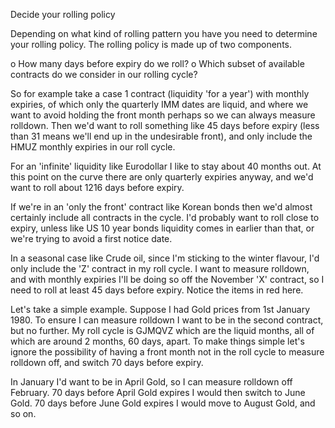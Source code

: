 Decide your rolling policy

Depending on what kind of rolling pattern you have you need to
determine your rolling policy. The rolling policy is made up of two
components.

o How many days before expiry do we roll?
o Which subset of available contracts do we consider in our rolling cycle?

So for example take a case 1 contract (liquidity 'for a year') with
monthly expiries, of which only the quarterly IMM dates are liquid,
and where we want to avoid holding the front month perhaps so we can
always measure rolldown. Then we'd want to roll something like 45 days
before expiry (less than 31 means we'll end up in the undesirable
front), and only include the HMUZ monthly expiries in our roll cycle.

For an 'infinite' liquidity like Eurodollar I like to stay about 40
months out. At this point on the curve there are only quarterly
expiries anyway, and we'd want to roll about 1216 days before expiry.

If we're in an 'only the front' contract like Korean bonds then we'd
almost certainly include all contracts in the cycle. I'd probably want
to roll close to expiry, unless like US 10 year bonds liquidity comes
in earlier than that, or we're trying to avoid a first notice date.

In a seasonal case like Crude oil, since I'm sticking to the winter
flavour, I'd only include the 'Z' contract in my roll cycle. I want to
measure rolldown, and with monthly expiries I'll be doing so off the
November 'X' contract, so I need to roll at least 45 days before
expiry. Notice the items in red here.

Let's take a simple example. Suppose I had Gold prices from 1st
January 1980. To ensure I can measure rolldown I want to be in the
second contract, but no further. My roll cycle is GJMQVZ which are the
liquid months, all of which are around 2 months, 60 days, apart. To
make things simple let's ignore the possibility of having a front
month not in the roll cycle to measure rolldown off, and switch 70
days before expiry.

In January I'd want to be in April Gold, so I can measure rolldown off
February. 70 days before April Gold expires I would then switch to
June Gold. 70 days before June Gold expires I would move to August
Gold, and so on.
